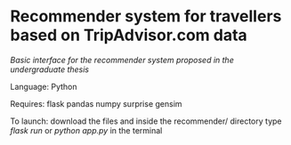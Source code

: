 # Recommender system for travellers based on TripAdvisor.com data
*Basic interface for the recommender system proposed in the undergraduate thesis*

Language: 
Python

Requires:
flask
pandas
numpy
surprise
gensim

To launch:
download the files and inside the recommender/ directory
type *flask run* or *python app.py* in the terminal
